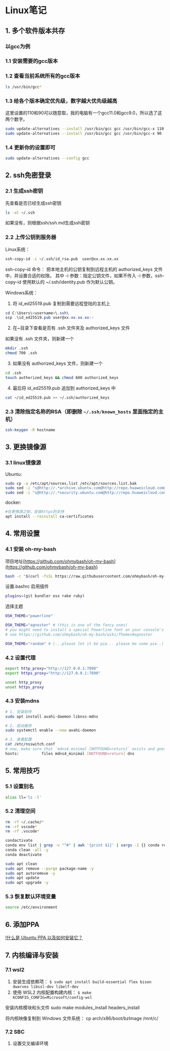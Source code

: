 # Linux笔记

## 1. 多个软件版本共存

### 以gcc为例

### 1.1 安装需要的gcc版本

### 1.2 查看当前系统所有的gcc版本

```bash
ls /usr/bin/gcc*
```

### 1.3 给各个版本确定优先级，数字越大优先级越高

这里设置的110和90可以随意取，我的电脑有一个gcc11.0和gcc9.0，所以选了这两个数字。

```bash
sudo update-alternatives --install /usr/bin/gcc gcc /usr/bin/gcc-x 110
sudo update-alternatives --install /usr/bin/gcc gcc /usr/bin/gcc-x 90
```

### 1.4 更新你的设置即可

```bash
sudo update-alternatives --config gcc
```

## 2. ssh免密登录

### 2.1 生成ssh密钥

先查看是否已经生成ssh密钥

```bash
ls -al ~/.ssh
```

如果没有，则根据ssh/ssh.md生成ssh密钥

### 2.2 上传公钥到服务器

Linux系统：

```bash
ssh-copy-id -i ~/.ssh/id_rsa.pub  user@xx.xx.xx.xx
```

ssh-copy-id 命令：
把本地主机的公钥复制到远程主机的 authorized_keys 文件中，并设置合适的权限。
其中 -i 参数：指定公钥文件，如果不传入 -i 参数，ssh-copy-id 使用默认的 ~/.ssh/identity.pub 作为默认公钥。

Windows系统：

1. 将 id_ed25519.pub 复制到需要远程登陆的主机上

```powershell
cd C:\Users\<username>\.ssh\
scp .\id_ed25519.pub user@xx.xx.xx.xx:~
```

2. 在~目录下查看是否有 .ssh 文件夹及 authorized_keys 文件

如果没有 .ssh 文件夹，则新建一个

```bash
mkdir .ssh
chmod 700 .ssh
```

3. 如果没有 authorized_keys 文件，则新建一个

```bash
cd .ssh
touch authorized_keys && chmod 600 authorized_keys
```

4. 最后将 id_ed25519.pub 追加到 authorized_keys 中

```bash
cat ~/id_ed25519.pub >> ~/.ssh/authorized_keys
```

### 2.3 清除指定名称的RSA（即删除 `~/.ssh/known_hosts` 里面指定的主机）

```bash
ssh-keygen -R hostname
```

## 3. 更换镜像源

### 3.1 linux镜像源

Ubuntu:

```bash
sudo cp -a /etc/apt/sources.list /etc/apt/sources.list.bak
sudo sed -i "s@http://.*archive.ubuntu.com@http://repo.huaweicloud.com@g" /etc/apt/sources.list
sudo sed -i "s@http://.*security.ubuntu.com@http://repo.huaweicloud.com@g" /etc/apt/sources.list
```

docker:

```bash
#在更换源之前，安装https的支持
apt install --reinstall ca-certificates
```

## 4. 常用设置

### 4.1 安装 oh-my-bash

项目地址[https://github.com/ohmybash/oh-my-bash](https://github.com/ohmybash/oh-my-bash)

```bash
bash -c "$(curl -fsSL https://raw.githubusercontent.com/ohmybash/oh-my-bash/master/tools/install.sh)"
```

设置.bashrc
启用插件

```bash
plugins=(git bundler osx rake ruby)
```

选择主题

```bash
OSH_THEME="powerline"

OSH_THEME="agnoster" # (this is one of the fancy ones)
# you might need to install a special Powerline font on your console's host for this to work
# see https://github.com/ohmybash/oh-my-bash/wiki/Themes#agnoster

OSH_THEME="random" # (...please let it be pie... please be some pie..)
```

### 4.2 设置代理

```bash
export http_proxy="http://127.0.0.1:7890"
export https_proxy="http://127.0.0.1:7890"

unset http_proxy
unset https_proxy
```

### 4.3 安装mdns

```bash
# 1. 安装软件
sudo apt install avahi-daemon libnss-mdns

# 2. 启动服务
sudo systemctl enable --now avahi-daemon

# 3. 查看配置
cat /etc/nsswitch.conf
# now, make sure that `mdns4_minimal [NOTFOUND=return]` exists and goes after `files`
hosts:          files mdns4_minimal [NOTFOUND=return] dns

```

## 5. 常用技巧

### 5.1 设置别名

```bash
alias ll='ls -l'
```

### 5.2 清理空间

```bash
rm -rf ~/.cache/*
rm -rf vscode*
rm -rf .vscode*

condactivate
conda env list | grep -v "^#" | awk '{print $1}' | xargs -I {} conda remove --name {} --all -y
conda clean -all -y
conda deactivate

sudo apt clean
sudo apt remove --purge package-name -y
sudo apt autoremove -y
sudo apt update
sudo apt upgrade -y
```

### 5.3 恢复默认环境变量

```bash
source /etc/environment
```

## 6. 添加PPA

[!什么是 Ubuntu PPA 以及如何安装它？](https://geekflare.com/ubuntu-ppa/)

## 7. 内核编译与安装

### 7.1 wsl2

1. 安装生成依赖项：
   `$ sudo apt install build-essential flex bison dwarves libssl-dev libelf-dev`
2. 使用 WSL2 内核配置构建内核：
   `$ make KCONFIG_CONFIG=Microsoft/config-wsl`

安装内核模块和头文件
sudo make modules_install headers_install

将内核映像复制到 Windows 文件系统：
cp arch/x86/boot/bzImage /mnt/c/

### 7.2 SBC

1. 设置交叉编译环境

